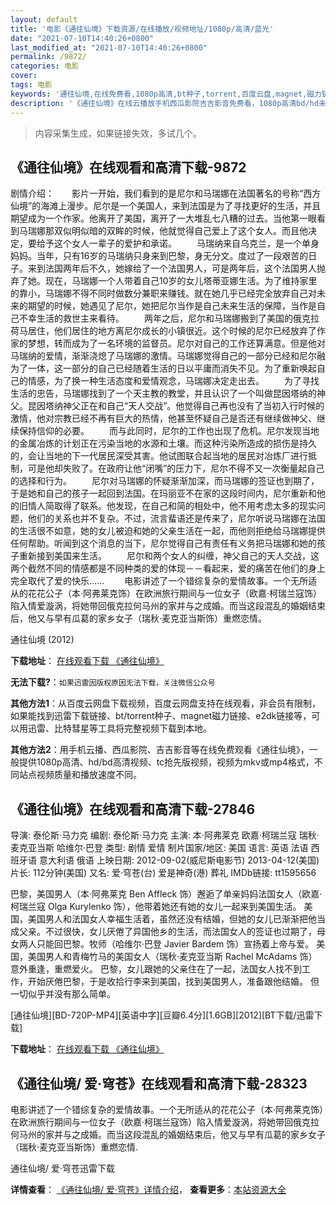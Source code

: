 ```yaml
---
layout: default
title: '电影《通往仙境》下载资源/在线播放/视频地址/1080p/高清/蓝光'
date: "2021-07-10T14:40:26+0800"
last_modified_at: "2021-07-10T14:40:26+0800"
permalink: /9872/
categories: 电影
cover:
tags: 电影
keywords: '通往仙境,在线免费看,1080p高清,bt种子,torrent,百度云盘,magnet,磁力链,迅雷下载资源'
description: '《通往仙境》在线云播放手机西瓜影院吉吉影音免费看，1080p高清bd/hd未删减完整版和tc抢先枪版，mkv/mp4格式，附带bt/torrent种子、magnet/磁力链、百度云盘、网盘资源迅雷下载链接'
---
```


>内容采集生成，如果链接失效，多试几个。


## 《通往仙境》在线观看和高清下载-9872

剧情介绍：　　影片一开始，我们看到的是尼尔和马瑞娜在法国著名的号称“西方仙境”的海滩上漫步。尼尔是一个美国人，来到法国是为了寻找更好的生活，并且期望成为一个作家。他离开了美国，离开了一大堆乱七八糟的过去。当他第一眼看到马瑞娜那双似明似暗的双眸的时候，他就觉得自己爱上了这个女人。而且他决定，要给予这个女人一辈子的爱护和承诺。 　　马瑞纳来自乌克兰，是一个单身妈妈。当年，只有16岁的马瑞纳只身来到巴黎，身无分文。度过了一段艰苦的日子。来到法国两年后不久，她嫁给了一个法国男人，可是两年后，这个法国男人抛弃了她。现在，马瑞娜一个人带着自己10岁的女儿塔蒂亚娜生活。为了维持家里的靠小，马瑞娜不得不同时做数分兼职来赚钱。就在她几乎已经完全放弃自己对未来的期望的时候，她遇见了尼尔，她把尼尔当作是自己未来生活的保障，当作是自己不幸生活的救世主来看待。 　　两年之后，尼尔和马瑞娜搬到了美国的俄克拉荷马居住，他们居住的地方离尼尔成长的小镇很近。这个时候的尼尔已经放弃了作家的梦想，转而成为了一名环境的监督员。尼尔对自己的工作还算满意。但是他对马瑞纳的爱情，渐渐浇熄了马瑞娜的激情。马瑞娜觉得自己的一部分已经和尼尔融为了一体，这一部分的自己已经随着生活的日以平庸而消失不见。为了重新唤起自己的情感，为了换一种生活态度和爱情观念，马瑞娜决定走出去。 　　为了寻找生活的忠告，马瑞娜找到了一个天主教的教堂，并且认识了一个叫做昆因塔纳的神父。昆因塔纳神父正在和自己“天人交战”。他觉得自己再也没有了当初入行时候的激情，他对宗教已经不再有巨大的热情，他甚至怀疑自己是否还有继续做神父、继续保持信仰的必要。 　　而与此同时，尼尔的工作也出现了危机。尼尔发现当地的金属冶炼的计划正在污染当地的水源和土壤。而这种污染所造成的损伤是持久的，会让当地的下一代居民深受其害。他试图联合起当地的居民对冶炼厂进行抵制，可是他却失败了。在政府让他“闭嘴”的压力下，尼尔不得不又一次衡量起自己的选择和行为。 　　尼尔对马瑞娜的怀疑渐渐加深，而马瑞娜的签证也到期了，于是她和自己的孩子一起回到法国。在玛丽亚不在家的这段时间内，尼尔重新和他的旧情人简取得了联系。他发现，在自己和简的相处中，他不用考虑太多的现实问题，他们的关系也并不复杂。不过，流言蜚语还是传来了，尼尔听说马瑞娜在法国的生活很不如意，她的女儿被迫和她的父亲生活在一起，而他则拒绝给马瑞娜提供任何帮助。听闻到这个消息的当下，尼尔觉得自己有责任有义务把马瑞娜和她的孩子重新接到美国来生活。 　　尼尔和两个女人的纠缠，神父自己的天人交战，这两个截然不同的情感都是不同种类的爱的体现－－看起来，爱的痛苦在他们的身上完全取代了爱的快乐…… 　　电影讲述了一个错综复杂的爱情故事。一个无所适从的花花公子（本·阿弗莱克饰）在欧洲旅行期间与一位女子（欧嘉·柯瑞兰寇饰）陷入情爱漩涡，将她带回俄克拉何马州的家并与之成婚。而当这段混乱的婚姻结束后，他又与早有瓜葛的家乡女子（瑞秋·麦克亚当斯饰）重燃恋情。


通往仙境 (2012)

**下载地址**： [在线观看下载 《通往仙境》](https://www.btbtdy.me/btdy/dy8923.html) 


**无法下载?**：`如果迅雷因版权原因无法下载，关注微信公众号 `

**其他方法1**：从百度云网盘下载视频，百度云网盘支持在线观看，非会员有限制，如果能找到迅雷下载链接、bt/torrent种子、magnet磁力链接、e2dk链接等，可以用迅雷、比特彗星等工具将完整视频下载到本地。

**其他方法2**：用手机云播、西瓜影院、吉吉影音等在线免费观看《通往仙境》，一般提供1080p高清、hd/bd高清视频、tc抢先版视频，视频为mkv或mp4格式，不同站点视频质量和播放速度不同。


## 《通往仙境》在线观看和高清下载-27846

导演: 泰伦斯·马力克 编剧: 泰伦斯·马力克 主演: 本·阿弗莱克 欧嘉·柯瑞兰寇 瑞秋·麦克亚当斯 哈维尔·巴登 类型: 剧情 爱情 制片国家/地区: 美国 语言: 英语 法语 西班牙语 意大利语 俄语 上映日期: 2012-09-02(威尼斯电影节) 2013-04-12(美国) 片长: 112分钟(美国) 又名: 爱‧穹苍(台) 爱是神奇(港) 葬礼 IMDb链接: tt1595656

巴黎，美国男人（本·阿弗莱克 Ben Affleck 饰）邂逅了单亲妈妈法国女人（欧嘉·柯瑞兰寇 Olga Kurylenko 饰），他带着她还有她的女儿一起来到美国生活。 美国，美国男人和法国女人幸福生活着，虽然还没有结婚，但她的女儿已渐渐把他当成父亲。不过很快，女儿厌倦了异国他乡的生活，而法国女人的签证也过期了，母女两人只能回巴黎。牧师（哈维尔·巴登 Javier Bardem 饰）宣扬着上帝与爱。 美国，美国男人和青梅竹马的美国女人（瑞秋·麦克亚当斯 Rachel McAdams 饰）意外重逢，重燃爱火。 巴黎，女儿跟她的父亲住在了一起，法国女人找不到工作，开始厌倦巴黎，于是收拾行李来到美国，找到美国男人，准备跟他结婚。 但一切似乎并没有那么简单。


[通往仙境][BD-720P-MP4][英语中字][豆瓣6.4分][1.6GB][2012][BT下载/迅雷下载]

**下载地址**： [在线观看下载 《通往仙境》](https://www.btdx8.com/torrent/to_the_wonder_2013.html) 


## 《通往仙境/ 爱·穹苍》在线观看和高清下载-28323

电影讲述了一个错综复杂的爱情故事。一个无所适从的花花公子（本&middot;阿弗莱克饰）在欧洲旅行期间与一位女子（欧嘉·柯瑞兰寇饰）陷入情爱漩涡，将她带回俄克拉何马州的家并与之成婚。而当这段混乱的婚姻结束后，他又与早有瓜葛的家乡女子（瑞秋·麦克亚当斯饰）重燃恋情.


通往仙境/ 爱·穹苍迅雷下载

**详情查看**： [《通往仙境/ 爱·穹苍》详情介绍](/movie/28323/)， **查看更多**：[本站资源大全](/movie/t/all/)

